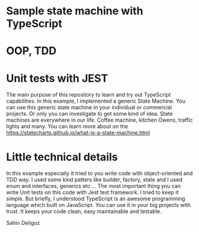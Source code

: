 # Sample state machine with TypeScript
# OOP, TDD
# Unit tests with JEST
The main purpose of this repository to learn and try out TypeScript capabilities. 
In this example, I implemented a generic State Machine.
You can use this generic state machine in your individual or commercial projects. Or only you can investigate to get some kind of idea. 
State machines are everywhere in our life. Coffee machine, kitchen Owens, traffic lights and many.
You can learn more about on the https://statecharts.github.io/what-is-a-state-machine.html

# Little technical details
In this example especially it tried to you write code with object-oriented and TDD way. 
I used some kind patters like builder, factory, state and I used enum and interfaces, generics etc ...
The most important thing you can write Unit tests on this code with Jest test framework. 
I tried to keep it simple. But briefly, I understood TypeScript is an awesome programming language which built on JavaScript.
You can use it in your big projects with trust. It keeps your code clean, easy maintainable and testable.




Sahin Deligoz
